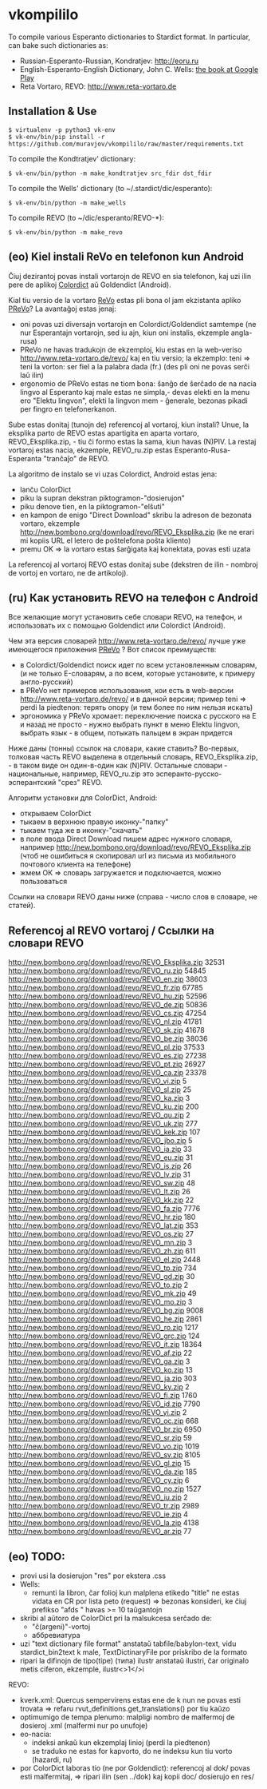 # vkompililo

To compile various Esperanto dictionaries to Stardict format. In particular, can
bake such dictionaries as:

- Russian-Esperanto-Russian, Kondratjev: http://eoru.ru
- English-Esperanto-English Dictionary, John C. Wells: [the book at Google Play](https://play.google.com/store/books/details/John_C_Wells_English_Esperanto_English_Dictionary?id=f0Zunqj2fa0C&hl=en)
- Reta Vortaro, REVO: http://www.reta-vortaro.de

## Installation & Use

    $ virtualenv -p python3 vk-env
    $ vk-env/bin/pip install -r https://github.com/muravjov/vkompililo/raw/master/requirements.txt

To compile the Kondtratjev' dictionary:

    $ vk-env/bin/python -m make_kondtratjev src_fdir dst_fdir

To compile the Wells' dictionary  (to ~/.stardict/dic/esperanto):

    $ vk-env/bin/python -m make_wells

To compile REVO (to ~/dic/esperanto/REVO-*):

    $ vk-env/bin/python -m make_revo


## (eo) Kiel instali ReVo en telefonon kun Android

Ĉiuj dezirantoj povas instali vortarojn de REVO en sia telefonon, kaj uzi ilin pere de aplikoj [Colordict](https://play.google.com/store/apps/details?id=com.socialnmobile.colordict&hl=en) aŭ Goldendict (Android).

Kial tiu versio de la vortaro [ReVo](http://www.reta-vortaro.de/revo/) estas pli bona ol jam ekzistanta apliko [PReVo](https://play.google.com/store/apps/details?id=uk.co.busydoingnothing.prevo&hl=en)?
La avantaĝoj estas jenaj:

- oni povas uzi diversajn vortarojn en Colordict/Goldendict samtempe
  (ne nur Esperantajn vortarojn, sed iu ajn, kiun oni instalis, ekzemple angla-rusa)
- PReVo ne havas tradukojn de ekzemploj, kiu estas en la web-veriso http://www.reta-vortaro.de/revo/ kaj
  en tiu versio; la ekzemplo: teni => teni la vorton: ser fiel a la palabra dada (fr.) (des pli oni ne povas serĉi laŭ ilin)
- ergonomio de PReVo estas ne tiom bona: ŝanĝo de ŝerĉado de na nacia lingvo al Esperanto kaj male estas ne simpla,- 
  devas elekti en la menu ero "Elektu lingvon", elekti la lingvon mem - ĝenerale, bezonas pikadi per fingro en telefonerkanon.

Sube estas donitaj (tunojn de) referencoj al vortaroj, kiun instali? Unue, la eksplika parto de REVO estas apartigita en aparta vortaro, REVO_Eksplika.zip, - tiu ĉi formo estas la sama, kiun havas (N)PIV. La restaj vortaroj estas nacia, ekzemple, REVO_ru.zip estas Esperanto-Rusa-Esperanta "tranĉaĵo" de REVO.

La algoritmo de instalo se vi uzas Colordict, Android estas jena:
- lanĉu ColorDict
- piku la supran dekstran piktogramon-"dosierujon"
- piku denove tien, en la piktogramon-"elŝuti"
- en kampon de enigo "Direct Download" skribu la adreson de bezonata vortaro, ekzemple
  http://new.bombono.org/download/revo/REVO_Eksplika.zip
  (ke ne erari mi kopiis URL el letero de poŝtelefona poŝta kliento)
- premu OK => la vortaro estas ŝarĝigata kaj konektata, povas esti uzata

La referencoj al vortaroj REVO estas donitaj sube (dekstren de ilin - nombroj de vortoj en vortaro, ne de artikoloj).
    
## (ru) Как установить REVO на телефон с Android

Все желающие могут установить себе словари REVO, на телефон, и
использовать их с помощью Goldendict или Colordict (Android).

Чем эта версия словарей http://www.reta-vortaro.de/revo/ лучше
уже имеющегося приложения [PReVo](https://play.google.com/store/apps/details?id=uk.co.busydoingnothing.prevo&hl=en) ?
Вот список преимуществ:

- в Colordict/Goldendict поиск идет по всем установленным словарям,
  (и не только E-словарям, а по всем, которые установите, к примеру англо-русский)
- в PReVo нет примеров использования, кои есть в web-версии http://www.reta-vortaro.de/revo/ и
  в данной версии; пример teni => perdi la piedtenon: терять опору (и тем более по ним нельзя искать)
- эргономика у PReVo хромает: переключение поиска с русского на E и назад
  не просто - нужно выбрать пункт в меню Elektu lingvon, выбрать язык - в общем,
  потыкать пальцем в экран придется

Ниже даны (тонны) ссылок на словари, какие ставить? Во-первых, толковая часть REVO выделена в отдельный словарь, REVO_Eksplika.zip, - в таком виде он один-в-один как (N)PIV. Остальные словари - национальные, например,
REVO_ru.zip это эсперанто-русско-эсперантский "срез" REVO.

Алгоритм установки для ColorDict, Android:
- открываем ColorDict
- тыкаем в верхнюю правую иконку-"папку"
- тыкаем туда же в иконку-"скачать"
- в поле ввода Direct Download пишем адрес нужного словаря, например
  http://new.bombono.org/download/revo/REVO_Eksplika.zip
  (чтоб не ошибиться я скопировал url из письма из мобильного почтового клиента на телефоне)
- жмем ОК => словарь загружается и подключается, можно пользоваться

Ссылки на словари REVO даны ниже (справа - число слов в словаре, не статей).

## Referencoj al REVO vortaroj / Ссылки на словари REVO

http://new.bombono.org/download/revo/REVO_Eksplika.zip 32531  
http://new.bombono.org/download/revo/REVO_ru.zip 54845  
http://new.bombono.org/download/revo/REVO_en.zip 38603  
http://new.bombono.org/download/revo/REVO_fr.zip 67785  
http://new.bombono.org/download/revo/REVO_hu.zip 52596  
http://new.bombono.org/download/revo/REVO_de.zip 50836  
http://new.bombono.org/download/revo/REVO_cs.zip 47254  
http://new.bombono.org/download/revo/REVO_nl.zip 41781  
http://new.bombono.org/download/revo/REVO_sk.zip 41678  
http://new.bombono.org/download/revo/REVO_be.zip 38036  
http://new.bombono.org/download/revo/REVO_pl.zip 37533  
http://new.bombono.org/download/revo/REVO_es.zip 27238  
http://new.bombono.org/download/revo/REVO_pt.zip 26927  
http://new.bombono.org/download/revo/REVO_ca.zip 23378  
http://new.bombono.org/download/revo/REVO_vi.zip 5  
http://new.bombono.org/download/revo/REVO_sl.zip 25  
http://new.bombono.org/download/revo/REVO_ka.zip 3  
http://new.bombono.org/download/revo/REVO_ku.zip 200  
http://new.bombono.org/download/revo/REVO_qu.zip 2  
http://new.bombono.org/download/revo/REVO_uk.zip 277  
http://new.bombono.org/download/revo/REVO_kek.zip 107  
http://new.bombono.org/download/revo/REVO_jbo.zip 5  
http://new.bombono.org/download/revo/REVO_ia.zip 33  
http://new.bombono.org/download/revo/REVO_eu.zip 31  
http://new.bombono.org/download/revo/REVO_is.zip 26  
http://new.bombono.org/download/revo/REVO_lv.zip 31  
http://new.bombono.org/download/revo/REVO_sw.zip 48  
http://new.bombono.org/download/revo/REVO_lt.zip 26  
http://new.bombono.org/download/revo/REVO_kk.zip 22  
http://new.bombono.org/download/revo/REVO_fa.zip 7776  
http://new.bombono.org/download/revo/REVO_hr.zip 180  
http://new.bombono.org/download/revo/REVO_lat.zip 353  
http://new.bombono.org/download/revo/REVO_os.zip 27  
http://new.bombono.org/download/revo/REVO_mn.zip 3  
http://new.bombono.org/download/revo/REVO_zh.zip 611  
http://new.bombono.org/download/revo/REVO_el.zip 2448  
http://new.bombono.org/download/revo/REVO_tp.zip 734  
http://new.bombono.org/download/revo/REVO_gd.zip 30  
http://new.bombono.org/download/revo/REVO_to.zip 2  
http://new.bombono.org/download/revo/REVO_mk.zip 49  
http://new.bombono.org/download/revo/REVO_mo.zip 3  
http://new.bombono.org/download/revo/REVO_bg.zip 9008  
http://new.bombono.org/download/revo/REVO_he.zip 2861  
http://new.bombono.org/download/revo/REVO_ro.zip 1217  
http://new.bombono.org/download/revo/REVO_grc.zip 124  
http://new.bombono.org/download/revo/REVO_it.zip 18364  
http://new.bombono.org/download/revo/REVO_af.zip 22  
http://new.bombono.org/download/revo/REVO_ga.zip 3  
http://new.bombono.org/download/revo/REVO_ko.zip 13  
http://new.bombono.org/download/revo/REVO_ja.zip 303  
http://new.bombono.org/download/revo/REVO_ky.zip 2  
http://new.bombono.org/download/revo/REVO_fi.zip 1760  
http://new.bombono.org/download/revo/REVO_id.zip 7790  
http://new.bombono.org/download/revo/REVO_yi.zip 2  
http://new.bombono.org/download/revo/REVO_oc.zip 668  
http://new.bombono.org/download/revo/REVO_br.zip 6950  
http://new.bombono.org/download/revo/REVO_sr.zip 59  
http://new.bombono.org/download/revo/REVO_vo.zip 1019  
http://new.bombono.org/download/revo/REVO_sv.zip 8105  
http://new.bombono.org/download/revo/REVO_gl.zip 15  
http://new.bombono.org/download/revo/REVO_da.zip 185  
http://new.bombono.org/download/revo/REVO_cy.zip 6  
http://new.bombono.org/download/revo/REVO_no.zip 1527  
http://new.bombono.org/download/revo/REVO_iu.zip 2  
http://new.bombono.org/download/revo/REVO_tr.zip 2989  
http://new.bombono.org/download/revo/REVO_ie.zip 4  
http://new.bombono.org/download/revo/REVO_la.zip 4138  
http://new.bombono.org/download/revo/REVO_ar.zip 77  

## (eo) TODO:
- provi usi la dosierujon "res" por ekstera .css
- Wells:
  - remunti la libron, ĉar folioj kun malplena etikedo "title" ne estas vidata en CR
    por lista peto (request) => bezonas konsideri, ke ĉiuj prefikso "afds " havas >= 10 taŭgantojn
- skribi al aŭtoro de ColorDict pri la malsukcesa serĉado de:
  - "ĉ(argeni)"-vortoj
  - аббревиатура
- uzi "text dictionary file format" anstataŭ tabfile/babylon-text,
  vidu stardict_bin2text k male, TextDictinaryFile por priskribo
  de la formato
- ripari la difinojn de tipo(tipe) (типа) ilustr anstataŭ ilustri, ĉar
  originalo metis ciferon, ekzemple, ilustr<>1</>i

 REVO:
- kverk.xml: <trd lng="la">Quercus sempervirens</trd> estas ene de <klr> k nun
  ne povas esti trovata => refaru rvut_definitions.get_translations() por tiu kaŭzo
- optimumigo de tempa plenumo: malpligi nombro de malfermoj de dosieroj .xml 
  (malfermi nur po unufoje)
- eo-nacia:
  - indeksi ankaŭ kun ekzemplaj linioj (perdi la piedtenon) 
  - se traduko ne estas for kapvorto, do ne indeksu kun tiu vorto (hazardi, ru)
- por ColorDict laboras tio (ne por Goldendict): referencoj al dok/ povas esti malfermitaj, =>
  ripari ilin (sen ../dok) kaj kopii doc/ dosierujo en res/
